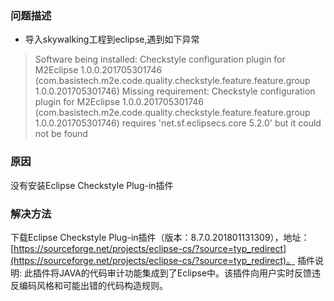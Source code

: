 ### 问题描述
- 导入skywalking工程到eclipse,遇到如下异常
> Software being installed: Checkstyle configuration plugin for
> M2Eclipse 1.0.0.201705301746
> (com.basistech.m2e.code.quality.checkstyle.feature.feature.group 
> 1.0.0.201705301746) Missing requirement: Checkstyle configuration plugin for M2Eclipse 1.0.0.201705301746
> (com.basistech.m2e.code.quality.checkstyle.feature.feature.group 
> 1.0.0.201705301746) requires 'net.sf.eclipsecs.core 5.2.0' but it could not be found

### 原因
没有安装Eclipse Checkstyle Plug-in插件

### 解决方法
下载Eclipse Checkstyle Plug-in插件（版本：8.7.0.201801131309），地址：[https://sourceforge.net/projects/eclipse-cs/?source=typ_redirect](https://sourceforge.net/projects/eclipse-cs/?source=typ_redirect)。
插件说明:
此插件将JAVA的代码审计功能集成到了Eclipse中。该插件向用户实时反馈违反编码风格和可能出错的代码构造规则。